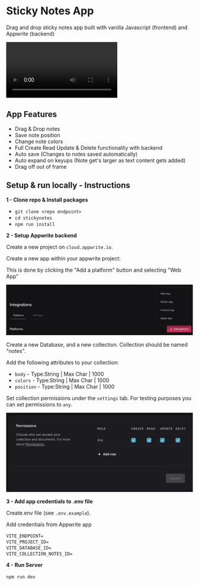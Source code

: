 # Sticky Notes App

Drag and drop sticky notes app built with vanilla Javascript (frontend) and Appwrite (backend)

<video src="assets/Notes App Demo.mp4" controls="controls" style="max-width: 730px;">
</video>

## App Features

  - Drag & Drop notes
  - Save note position
  - Change note colors
  - Full Create Read Update & Delete functionality with backend
  - Auto save (Changes to notes saved automatically)
  - Auto expand on keyups (Note get's larger as text content gets added)
  - Drag off out of frame

  ## Setup & run locally - Instructions

 **1 - Clone repo & Install packages**

 - `git clone <repo endpoint>`
 - `cd stickynotes`
 - `npm run install`
 
 **2 - Setup Appwrite backend**

 Create a new project on `cloud.appwrite.io`.

 Create a new app within your appwrite project:

 This is done by clicking the "Add a platform" button and selecting "Web App"

 <img src="assets/add-platform.png"> 
   
Create a new Database, and a new collection. Collection should be named "notes".

Add the following attributes to your collection:

- `body` - Type:String | Max Char | 1000
- `colors` - Type:String | Max Char | 1000
- `position` - Type:String | Max Char | 1000


Set collection permissions under the `settings` tab. For testing purposes you can set permissions to `any`.

 <img src="assets/permissions.png"> 


 **3 - Add app credentials to .env file**

Create.env file (see `.env.example`).

Add credentials from Appwrite app

 ```
VITE_ENDPOINT=
VITE_PROJECT_ID=
VITE_DATABASE_ID=
VITE_COLLECTION_NOTES_ID=
 ```

**4 - Run Server**

`npm run dev`